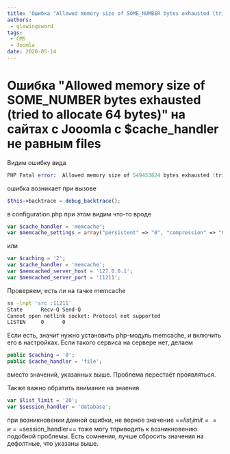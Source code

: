 ```yaml
---
title: 'Ошибка "Allowed memory size of SOME_NUMBER bytes exhausted (tried to allocate 64 bytes)" на сайтах с Jooomla c $cache_handler не равным files'
authors: 
 - glowingsword
tags:
 - CMS
 - Joomla
date: 2020-05-14
---
```

# Ошибка "Allowed memory size of SOME_NUMBER bytes exhausted (tried to allocate 64 bytes)" на сайтах с Jooomla c $cache_handler не равным files

Видим ошибку вида

``` s
PHP Fatal error:  Allowed memory size of 549453824 bytes exhausted (tried to allocate 64 bytes) in /var/www/some_user/data/www/site.domain/libraries/joomla/error/exception.php on line 117
```

ошибка возникает при вызове

``` php
$this->backtrace = debug_backtrace();
```

в configuration.php при этом видим что-то вроде 

``` php
var $cache_handler = 'memcache';
var $memcache_settings = array("persistent" => "0", "compression" => "0", "servers" => array("0" => array("host" => "127.0.0.1", "port" => "11211")));
```

или

``` php
var $caching = '2';
var $cache_handler = 'memcache';
var $memcached_server_host = '127.0.0.1';
var $memcached_server_port = '11211';
```

Проверяем, есть ли на тачке memcache

``` bash
ss -lnpt 'src :11211'
State      Recv-Q Send-Q                                                Local Address:Port                                                               Peer Address:Port              
Cannot open netlink socket: Protocol not supported
LISTEN     0      0                                                         127.0.0.1:11211                                                                         *:*                   users:(("memcached",pid=30642,fd=26))
```

Если есть, значит нужно установить php-модуль memcache, и включить его в настройках. 
Если такого сервиса на сервере нет, делаем 

``` php
public $caching = '0';
public $cache_handler = 'file';
```

вместо значений, указанных выше. Проблема перестаёт проявляться.

Также важно обратить внимание на знаения 

``` php
var $list_limit = '20';
var $session_handler = 'database';
```

при возникновении данной ошибки, не верное значение ==$list_limit== и ==$session_handler== тоже могу тприводить к возникновению подобной проблемы.  Есть сомнения, лучше сбросить значения на дефолтные, что указаны выше.

